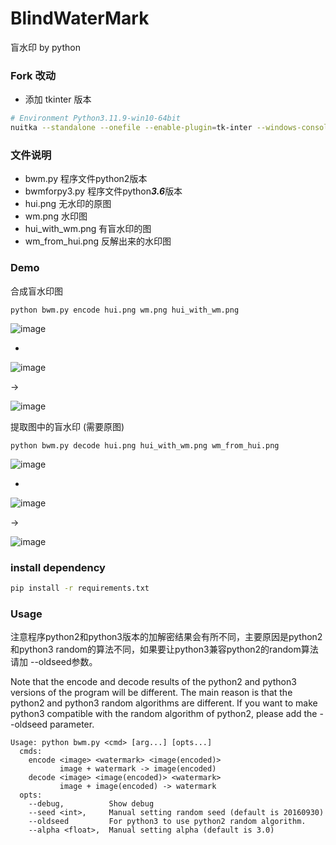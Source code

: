 # BlindWaterMark

盲水印 by python

### Fork 改动

* 添加 tkinter 版本

```sh
# Environment Python3.11.9-win10-64bit
nuitka --standalone --onefile --enable-plugin=tk-inter --windows-console-mode=disable .\bwmtkinter.py
```

### 文件说明

* bwm.py 程序文件python2版本
* bwmforpy3.py 程序文件python***3.6***版本
* hui.png 无水印的原图
* wm.png 水印图
* hui_with_wm.png 有盲水印的图
* wm_from_hui.png 反解出来的水印图

### Demo

合成盲水印图

    python bwm.py encode hui.png wm.png hui_with_wm.png

![image](https://github.com/chishaxie/BlindWaterMark/raw/master/hui.png)

+

![image](https://github.com/chishaxie/BlindWaterMark/raw/master/wm.png)

->

![image](https://github.com/chishaxie/BlindWaterMark/raw/master/hui_with_wm.png)

提取图中的盲水印 (需要原图)

    python bwm.py decode hui.png hui_with_wm.png wm_from_hui.png

![image](https://github.com/chishaxie/BlindWaterMark/raw/master/hui.png)

+

![image](https://github.com/chishaxie/BlindWaterMark/raw/master/hui_with_wm.png)

->

![image](https://github.com/chishaxie/BlindWaterMark/raw/master/wm_from_hui.png)

### install dependency

```bash
pip install -r requirements.txt
```

### Usage

注意程序python2和python3版本的加解密结果会有所不同，主要原因是python2和python3 random的算法不同，如果要让python3兼容python2的random算法请加 --oldseed参数。


Note that the encode and decode results of the python2 and python3 versions of the program will be different. The main reason is that the python2 and python3 random algorithms are different. If you want to make python3 compatible with the random algorithm of python2, please add the --oldseed parameter.

    Usage: python bwm.py <cmd> [arg...] [opts...]
      cmds:
        encode <image> <watermark> <image(encoded)>
               image + watermark -> image(encoded)
        decode <image> <image(encoded)> <watermark>
               image + image(encoded) -> watermark
      opts:
        --debug,          Show debug
        --seed <int>,     Manual setting random seed (default is 20160930)
        --oldseed         For python3 to use python2 random algorithm.
        --alpha <float>,  Manual setting alpha (default is 3.0)

